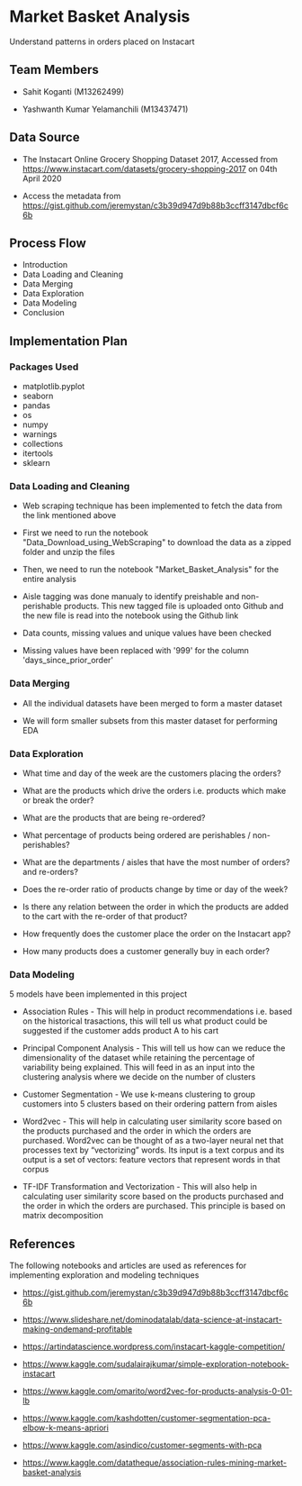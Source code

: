# Market Basket Analysis

Understand patterns in orders placed on Instacart

## Team Members 

- Sahit Koganti (M13262499)
	
- Yashwanth Kumar Yelamanchili (M13437471)

## Data Source

- The Instacart Online Grocery Shopping Dataset 2017, Accessed from https://www.instacart.com/datasets/grocery-shopping-2017 on 04th April 2020

- Access the metadata from https://gist.github.com/jeremystan/c3b39d947d9b88b3ccff3147dbcf6c6b

## Process Flow

- Introduction
- Data Loading and Cleaning
- Data Merging
- Data Exploration
- Data Modeling
- Conclusion

## Implementation Plan

### Packages Used

- matplotlib.pyplot
- seaborn
- pandas
- os
- numpy
- warnings
- collections
- itertools
- sklearn

### Data Loading and Cleaning

- Web scraping technique has been implemented to fetch the data from the link mentioned above

 - First we need to run the notebook "Data_Download_using_WebScraping" to download the data as a zipped folder and unzip the files
 - Then, we need to run the notebook "Market_Basket_Analysis" for the entire analysis 

- Aisle tagging was done manualy to identify preishable and non-perishable products. This new tagged file is uploaded onto Github and the new file is read into the notebook using the Github link

- Data counts, missing values and unique values have been checked

- Missing values have been replaced with '999' for the column 'days_since_prior_order'

### Data Merging

- All the individual datasets have been merged to form a master dataset

- We will form smaller subsets from this master dataset for performing EDA

### Data Exploration

- What time and day of the week are the customers placing the orders?

- What are the products which drive the orders i.e. products which make or break the order?

- What are the products that are being re-ordered?

- What percentage of products being ordered are perishables / non-perishables?

- What are the departments / aisles that have the most number of orders? and re-orders?

- Does the re-order ratio of products change by time or day of the week?

- Is there any relation between the order in which the products are added to the cart with the re-order of that product?

- How frequently does the customer place the order on the Instacart app?

- How many products does a customer generally buy in each order?

### Data Modeling

5 models have been implemented in this project

- Association Rules - This will help in product recommendations i.e. based on the historical trasactions, this will tell us what product could be suggested if 
the customer adds product A to his cart

- Principal Component Analysis - This will tell us how can we reduce the dimensionality of the dataset while retaining the percentage of variability being explained. This will 
feed in as an input into the clustering analysis where we decide on the number of clusters

- Customer Segmentation - We use k-means clustering to group customers into 5 clusters based on their ordering pattern from aisles

- Word2vec - This will help in calculating user similarity score based on the products purchased and the order in which the orders are purchased. Word2vec can be 
thought of as a two-layer neural net that processes text by “vectorizing” words. Its input is a text corpus and its output is a set of vectors: feature vectors that represent words in that corpus

- TF-IDF Transformation and Vectorization - This will also help in calculating user similarity score based on the products purchased and the order in which the 
orders are purchased. This principle is based on matrix decomposition


## References

The following notebooks and articles are used as references for implementing exploration and modeling techniques

- https://gist.github.com/jeremystan/c3b39d947d9b88b3ccff3147dbcf6c6b

- https://www.slideshare.net/dominodatalab/data-science-at-instacart-making-ondemand-profitable

- https://artindatascience.wordpress.com/instacart-kaggle-competition/

- https://www.kaggle.com/sudalairajkumar/simple-exploration-notebook-instacart 

- https://www.kaggle.com/omarito/word2vec-for-products-analysis-0-01-lb 

- https://www.kaggle.com/kashdotten/customer-segmentation-pca-elbow-k-means-apriori 

- https://www.kaggle.com/asindico/customer-segments-with-pca 

- https://www.kaggle.com/datatheque/association-rules-mining-market-basket-analysis 
